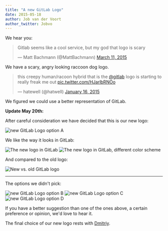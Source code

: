 ```yaml
---
title: "A new GitLab Logo"
date: 2015-05-18
author: Job van der Voort
author_twitter: Jobvo
---
```


We hear you:

<blockquote class="twitter-tweet" lang="en"><p lang="en" dir="ltr">Gitlab seems like a cool service, but my god that logo is scary</p>&mdash; Matt Bachmann (@MattBachmann) <a href="https://twitter.com/MattBachmann/status/575671070268768256">March 11, 2015</a></blockquote>
<script async src="//platform.twitter.com/widgets.js" charset="utf-8"></script>

We have a scary, angry looking raccoon dog logo.

<blockquote class="twitter-tweet" data-cards="hidden" lang="en"><p lang="en" dir="ltr">this creepy human/racoon hybrid that is the <a href="https://twitter.com/gitlab">@gitlab</a> logo is starting to really freak me out <a href="http://t.co/HJarlbRNOo">pic.twitter.com/HJarlbRNOo</a></p>&mdash; hatewell (@hatwell) <a href="https://twitter.com/hatwell/status/556028082709348352">January 16, 2015</a></blockquote>
<script async src="//platform.twitter.com/widgets.js" charset="utf-8"></script>

We figured we could use a better representation of GitLab.

<!-- more -->

**Update May 20th:**

After careful consideration we have decided that this is our new logo:

![new GitLab Logo option A](/images/new_logo/A.jpg)

We like the way it looks in GitLab:

![The new logo in GitLab](/images/new_logo/l2.png)
![The new logo in GitLab, different color scheme](/images/new_logo/l3.png)

And compared to the old logo:

![New vs. old GitLab logo](/images/new_logo/l1.png)


---

The options we didn't pick:

![new GitLab Logo option B](/images/new_logo/B.jpg)
![new GitLab Logo option C](/images/new_logo/C.jpg)
![new GitLab Logo option D](/images/new_logo/D.jpg)

If you have a better suggestion than one of the ones above, a certain preference
or opinion, we'd love to hear it.

The final choice of our new logo rests with [Dmitriy](https://twitter.com/dzaporozhets).
